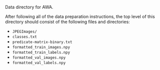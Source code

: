 Data directory for AWA.

After following all of the data preparation instructions, the top level of this directory should consist of the following files and directories:
* `JPEGImages/`
* `classes.txt`
*  `predicate-matrix-binary.txt`
* `formatted_train_images.npy`
* `formatted_train_labels.npy`
* `formatted_val_images.npy`
* `formatted_val_labels.npy`